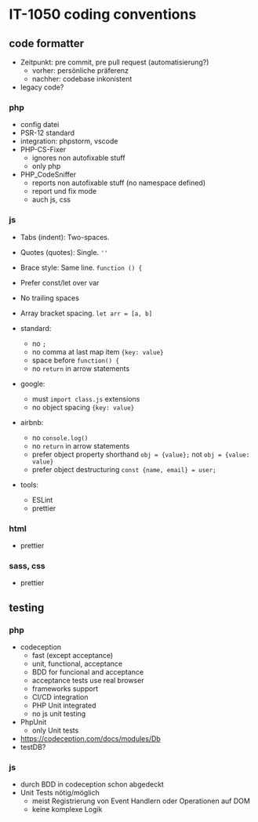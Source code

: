# IT-1050 coding conventions
## code formatter
- Zeitpunkt: pre commit, pre pull request (automatisierung?)
    - vorher: persönliche präferenz
    - nachher: codebase inkonistent
- legacy code?

### php
- config datei
- PSR-12 standard
- integration: phpstorm, vscode
- PHP-CS-Fixer
    - ignores non autofixable stuff
    - only php
- PHP_CodeSniffer
    - reports non autofixable stuff (no namespace defined)
    - report und fix mode
    - auch js, css

### js
- Tabs (indent): Two-spaces.
- Quotes (quotes): Single. `''`
- Brace style: Same line. `function () {`
- Prefer const/let over var
- No trailing spaces
- Array bracket spacing. `let arr = [a, b]`

- standard:
    - no `;`
    - no comma at last map item `{key: value}`
    - space before `function() {`
    - no `return` in arrow statements 
- google:
    - must `import class.js` extensions
    - no object spacing `{key: value}`
- airbnb:
    - no `console.log()`
    - no `return` in arrow statements 
    - prefer object property shorthand `obj = {value};` not `obj = {value: value}`
    - prefer object destructuring `const {name, email} = user;`

- tools: 
    - ESLint
    - prettier

### html
- prettier

### sass, css
- prettier

## testing
### php
- codeception
    - fast (except acceptance)
    - unit, functional, acceptance
    - BDD for funcional and acceptance
    - acceptance tests use real browser
    - frameworks support
    - CI/CD integration
    - PHP Unit integrated
    - no js unit testing
- PhpUnit
    - only Unit tests
- https://codeception.com/docs/modules/Db
- testDB?
### js
- durch BDD in codeception schon abgedeckt
- Unit Tests nötig/möglich
    - meist Registrierung von Event Handlern oder Operationen auf DOM
    - keine komplexe Logik